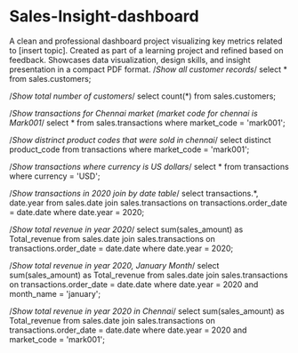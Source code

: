 # Sales-Insight-dashboard
A clean and professional dashboard project visualizing key metrics related to [insert topic]. Created as part of a learning project and refined based on feedback. Showcases data visualization, design skills, and insight presentation in a compact PDF format.
/*Show all customer records*/
select * from sales.customers;

/*Show total number of customers*/
select count(*) from sales.customers;

/*Show transactions for Chennai market (market code for chennai is Mark001*/
select * from sales.transactions where market_code = 'mark001';

/*Show distrinct product codes that were sold in chennai*/
select distinct product_code from transactions where market_code = 'mark001';

/*Show transactions where currency is US dollars*/
select * from transactions where currency = 'USD';

/*Show transactions in 2020 join by date table*/
select transactions.*, date.year from sales.date join sales.transactions on  transactions.order_date = date.date where date.year = 2020;

/*Show total revenue in year 2020*/
select sum(sales_amount) as Total_revenue from sales.date join sales.transactions on  transactions.order_date = date.date where date.year = 2020;

/*Show total revenue in year 2020, January Month*/
select sum(sales_amount) as Total_revenue from sales.date join sales.transactions on  transactions.order_date = date.date 
where date.year = 2020 and month_name = 'january';

 /*Show total revenue in year 2020 in Chennai*/
select sum(sales_amount) as Total_revenue from sales.date join sales.transactions on  transactions.order_date = date.date 
where date.year = 2020 and market_code = 'mark001';
